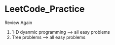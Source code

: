 # LeetCode_Practice
Review Again
1. 1-D dyanmic programming --> all easy problems
2. Tree problems --> all easy problems 

